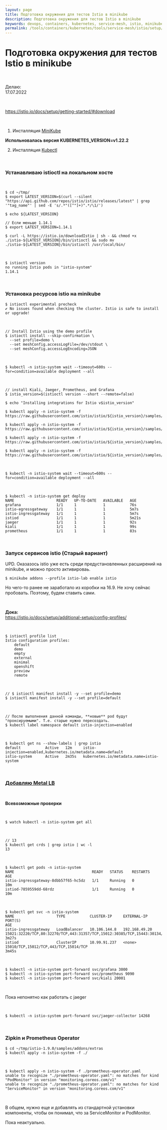 ```yaml
---
layout: page
title: Подготовка окружения для тестов Istio в minikube
description: Подготовка окружения для тестов Istio в minikube
keywords: devops, containers, kubernetes, service-mesh, istio, minikube, setup
permalink: /tools/containers/kubernetes/tools/service-mesh/istio/setup/
---
```


# Подготовка окружения для тестов Istio в minikube

<br/>

Делаю:  
17.07.2022

<br/>

https://istio.io/docs/setup/getting-started/#download

<br/>

1. Инсталляция [MiniKube](/tools/containers/kubernetes/minikube/setup/)

**Испольновалась версия KUBERNETES_VERSION=v1.22.2**

2. Инсталляция [Kubectl](/tools/containers/kubernetes/tools/kubectl/)

<br/>

### Устанавливаю istioctl на локальном хосте

<br/>

```
$ cd ~/tmp/
$ export LATEST_VERSION=$(curl --silent "https://api.github.com/repos/istio/istio/releases/latest" | grep '"tag_name"' | sed -E 's/.*"([^"]+)".*/\1/')

$ echo ${LATEST_VERSION}

// Если меньше 1.14.1
$ export LATEST_VERSION=1.14.1

$ curl -L https://istio.io/downloadIstio | sh - && chmod +x ./istio-${LATEST_VERSION}/bin/istioctl && sudo mv ./istio-${LATEST_VERSION}/bin/istioctl /usr/local/bin/
```

<br/>

```
$ istioctl version
no running Istio pods in "istio-system"
1.14.1
```

<br/>

### Установка ресурсов istio на minikube

```
$ istioctl experimental precheck
✔ No issues found when checking the cluster. Istio is safe to install or upgrade!
```

<br/>

```
// Install Istio using the demo profile
$ istioctl install --skip-confirmation \
  --set profile=demo \
  --set meshConfig.accessLogFile=/dev/stdout \
  --set meshConfig.accessLogEncoding=JSON
```

<br/>

```
$ kubectl -n istio-system wait --timeout=600s --for=condition=available deployment --all
```

<br/>

```
// install Kiali, Jaeger, Prometheus, and Grafana
$ istio_version=$(istioctl version --short --remote=false)

$ echo "Installing integrations for Istio v$istio_version"

$ kubectl apply -n istio-system -f https://raw.githubusercontent.com/istio/istio/${istio_version}/samples/addons/kiali.yaml

$ kubectl apply -n istio-system -f https://raw.githubusercontent.com/istio/istio/${istio_version}/samples/addons/jaeger.yaml

$ kubectl apply -n istio-system -f https://raw.githubusercontent.com/istio/istio/${istio_version}/samples/addons/prometheus.yaml

$ kubectl apply -n istio-system -f https://raw.githubusercontent.com/istio/istio/${istio_version}/samples/addons/grafana.yaml
```

<br/>

```
$ kubectl -n istio-system wait --timeout=600s --for=condition=available deployment --all
```

<br/>

```
$ kubectl -n istio-system get deploy
NAME                   READY   UP-TO-DATE   AVAILABLE   AGE
grafana                1/1     1            1           76s
istio-egressgateway    1/1     1            1           5m7s
istio-ingressgateway   1/1     1            1           5m7s
istiod                 1/1     1            1           5m21s
jaeger                 1/1     1            1           92s
kiali                  1/1     1            1           99s
prometheus             1/1     1            1           83s
```

<br/>

### Запуск сервисов istio (Старый вариант)

UPD. Оказазось istio уже есть среди предустановленных расширений на minikube, и можно просто активироваь.

    $ minikube addons --profile istio-lab enable istio

Но чего-то ранее не заработало из коробки на 16.9. Не хочу сейчас пробовать. Поэтому, будем ставить сами.

<br/>

**Дока:**  
https://istio.io/docs/setup/additional-setup/config-profiles/

<br/>

```
$ istioctl profile list
Istio configuration profiles:
    default
    demo
    empty
    external
    minimal
    openshift
    preview
    remote
```

<br/>

```
// $ istioctl manifest install -y --set profile=demo
$ istioctl manifest install -y --set profile=default
```

<br/>

```
// После выполнения данной команды, **новые** pod будут "проксируемыми". Т.е. старые нужно пересоздать.
$ kubectl label namespace default istio-injection=enabled
```

<br/>

```
$ kubectl get ns --show-labels | grep istio
default           Active   12m     istio-injection=enabled,kubernetes.io/metadata.name=default
istio-system      Active   2m35s   kubernetes.io/metadata.name=istio-system
```

<br/>

### [Добавляю Metal LB](/tools/containers/kubernetes/minikube/setup/)

<br/>

**Всевозможные проверки**

<br/>

    $ watch kubectl -n istio-system get all

<br/>

    // 13
    $ kubectl get crds | grep istio | wc -l
    13

<br/>

```
$ kubectl get pods -n istio-system
NAME                                   READY   STATUS    RESTARTS   AGE
istio-ingressgateway-8dbb57f65-hc5dz   1/1     Running   0          10m
istiod-7859559dd-68rdz                 1/1     Running   0          10m
```

<br/>

```
$ kubectl get svc -n istio-system
NAME                   TYPE           CLUSTER-IP     EXTERNAL-IP     PORT(S)                                                                      AGE
istio-ingressgateway   LoadBalancer   10.106.144.8   192.168.49.20   15021:32220/TCP,80:32270/TCP,443:31357/TCP,15012:30385/TCP,15443:30134/TCP   3m27s
istiod                 ClusterIP      10.99.91.237   <none>          15010/TCP,15012/TCP,443/TCP,15014/TCP                                        3m45s
```

<!--

<br/>

### Дополнительные сервисы (Prometheus, Grafana, Kiali, Jaeger):

<br/>

```
$ export LATEST_VERSION=$(curl --silent "https://api.github.com/repos/istio/istio/releases/latest" | grep '"tag_name"' | sed -E 's/.*"([^"]+)".*/\1/')

$ cd ~/tmp/istio-${LATEST_VERSION}/samples/addons/
$ kubectl apply -n istio-system -f ./
```

<br/>

Чтобы запустился только Kiali нужно повторить

<br/>

```
$ kubectl apply -n istio-system -f ./kiali.yaml
```

<br/>

```
$ kubectl -n istio-system get pods
NAME                                   READY   STATUS    RESTARTS   AGE
grafana-68cc7d6d78-gvhsf               1/1     Running   0          32s
istio-ingressgateway-8dbb57f65-hc5dz   1/1     Running   0          17m
istiod-7859559dd-68rdz                 1/1     Running   0          18m
jaeger-5d44bc5c5d-4f4gl                1/1     Running   0          32s
kiali-fd9f88575-tml7d                  1/1     Running   0          31s
prometheus-77b49cb997-hs7nq            2/2     Running   0          31s
```

-->

<br/>

```
$ kubectl -n istio-system port-forward svc/grafana 3000
$ kubectl -n istio-system port-forward svc/prometheus 9090
$ kubectl -n istio-system port-forward svc/kiali 20001
```

<br/>

Пока непонятно как работать с jaeger

<br/>

```
$ kubectl -n istio-system port-forward svc/jaeger-collector 14268
```

<br/>

### Zipkin и Prometheus Operator

```
$ cd ~/tmp/istio-1.9.0/samples/addons/extras
$ kubectl apply -n istio-system -f ./
```

<br/>

```
$ kubectl apply -n istio-system -f ./prometheus-operator.yaml
unable to recognize "./prometheus-operator.yaml": no matches for kind "PodMonitor" in version "monitoring.coreos.com/v1"
unable to recognize "./prometheus-operator.yaml": no matches for kind "ServiceMonitor" in version "monitoring.coreos.com/v1"
```

<br/>

В общем, нужно еще и добавлять из стандартной установки компоненты, чтобы он понимал, что за ServiceMonitor и PodMonitor.

Пока неактуально.
